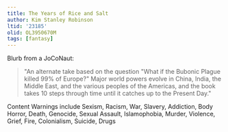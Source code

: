```yaml
---
title: The Years of Rice and Salt
author: Kim Stanley Robinson
ltid: '23185'
olid: OL3950670M
tags: [fantasy]
---
```


Blurb from a JoCoNaut:

> "An alternate take based on the question "What if the Bubonic Plague killed
> 99% of Europe?" Major world powers evolve in China, India, the Middle East,
> and the various peoples of the Americas, and the book takes 10 steps through
> time until it catches up to the Present Day."

Content Warnings include Sexism, Racism, War, Slavery, Addiction, Body Horror,
Death, Genocide, Sexual Assault, Islamophobia, Murder, Violence, Grief, Fire,
Colonialism, Suicide, Drugs
